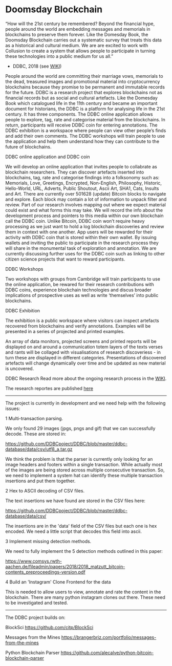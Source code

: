 # Doomsday Blockchain

“How will the 21st century be remembered? Beyond the financial hype, people around the world are embedding messages and memorials in blockchains to preserve them forever. Like the Domesday Book, the Doomsday Blockchain carries out a systematic survey that treats this data as a historical and cultural medium. We are are excited to work with Collusion to create a system that allows people to participate in turning these technologies into a public medium for us all.”  

- DDBC, 2018 (see [WIKI](https://github.com/DDBCproject/DDBC/wiki "WIKI"))

People around the world are committing their marriage vows, memorials to the dead, treasured images and promotional material into cryptocurrency blockchains because they promise to be permanent and immutable records for the future. DDBC is a research project that explores blockchains not as financial records but as social and cultural artefacts. Like the Domesday Book which catalogued life in the 11th century and became an important document for historians, the DDBC is a platform for analysing life in the 21st century. It has three components. The DDBC online application allows people to explore, tag, rate and categorise material from the blockchains. In return, participants will receive DDBC coin for entering annotations. The DDBC exhibition is a workspace where people can view other people’s finds and add their own comments. The DDBC workshops will train people to use the application and help them understand how they can contribute to the future of blockchains.

DDBC online application and DDBC coin

We will develop an online application that invites people to collabrate as blockchain researchers. They can discover artefacts inserted into blockchains, tag, rate and categorise findings into a folksonomy such as: Memorials, Love, Greetings, Encrypted, Non-English, Philosophy, Historic, Hello-World, URL, Adverts, Public Shoutout, Ascii Art, SHA1, Cats, Insults and Art. There are currently over 501628 (update) Bitcoin blocks to navigate and explore. Each block may contain a lot of information to unpack filter and review. Part of our research involves mapping out where we expect material could exist and what forms this may take. We will record the info about the development process and pointers to this media within our own blockchain call the DDBC coin. Unlike Bitcoin, DDBC coin won’t require heavy processing as we just want to hold a log blockchain discoveries and review them in context with one another. App users will be rewarded for their activity with DDBC coin that is stored within their own wallet. By issuing wallets and inviting the public to participate in the research process they will share in the monumental task of exploration and annotation. We are currently discussing further uses for the DDBC coin such as linking to other citizen science projects that want to reward participants.

DDBC Workshops

Two workshops with groups from Cambridge will train participants to use the online application, be rewared for their research contributions with DDBC coins, experience blockchain technologies and discus broader implications of prospective uses as well as write ‘themselves’ into public blockchains. 


DDBC Exhibition

The exhibition is a public workspace where visitors can inspect artefacts recovered from blockchains and verify annotations.
Examples will be presented in a series of projected and printed examples. 

An array of data monitors, projected screens and printed reports will be displayed on and around a communication totem
layers of the texts verses and rants will be collaged with visualisations of research discoveriess - in turn these are displayed in different categories. Presentations of discovered artefacts will change dynamically over time and be updated as new material is uncovered. 

DDBC Research
Read more about the ongoing research process in the [WIKI](https://github.com/DDBCproject/DDBC/wiki "WIKI").

The research reportes are published [here](https://docs.google.com/document/d/1y2J9U27uiFIUZ9RXM2Q54TX0q8ruQzgT5X1j0YPXRws/edit)

-------

The project is currently in development and we need help with the following issues:

1 Multi-transaction parsing. 

We only found 29 images (jpgs, pngs and gif) that we can successfully decode. These are stored in:

https://github.com/DDBCpoject/DDBC/blob/master/ddbc-database/data/csv/utf8_a.tar.gz

We think the problem is that the parser is currently only looking for an image headers and footers within a single transaction. While actually most of the images are being stored across multiple consecutive transaction. So, we need to implement a system hat can identify these multiple transaction insertions and put them together.


2 Hex to ASCII decoding of CSV files. 

The text insertions we have found are stored in the CSV files here:

https://github.com/DDBCpoject/DDBC/blob/master/ddbc-database/data/csv/

The insertions are in the 'data' field of the CSV files but each one is hex encoded. We need a little script that decodes this field into ascii.

 
3 Implement missing detection methods.

We need to fully implement the 5 detection methods outlined in this paper: 

https://www.comsys.rwth-aachen.de/fileadmin/papers/2018/2018_matzutt_bitcoin-contents_preproceedings-version.pdf


4 Build an 'Instagram' Clone Frontend for the data

This is needed to allow users to view, annotate and rate the content in the blockchain. There are many python instagram clones out there. These need to be investigated and tested. 


------------

The DDBC project builds on:

BlockSci https://github.com/citp/BlockSci

Messages from the Mines https://brangerbriz.com/portfolio/messages-from-the-mines

Python Blockchain Parser https://github.com/alecalve/python-bitcoin-blockchain-parser
